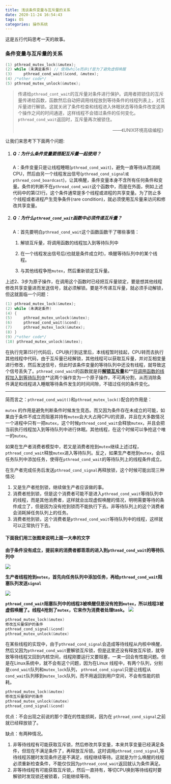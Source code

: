 ```yaml
---
title: 浅谈条件变量与互斥量的关系
date: 2020-11-24 16:54:43
tags: OS
categories: 操作系统
---
```


这是五行代码思考一天的故事。

<!--more-->

### 条件变量与互斥量的关系

```c
(1)	pthread_mutex_lock(&mutex);
(2)	while (未满足条件) // 使用while而非if是为了避免虚假唤醒
(3)		pthread_cond_wait(&cond, &mutex);
(4)	/*other code*/
(5)	pthread_mutex_unlock(&mutex);
```

> 传递给`pthread_cont_wait`的互斥量对条件进行保护。调用者把锁住的互斥量传递给函数，函数然后自动把调用线程放到等待条件的线程列表上，对互斥量进行解锁。这就关闭了条件检查和线程进入休眠状态等待条件改变这两个操作之间的时间通道，这样线程不会错过条件的任何变化。`pthread_cond_wait`返回时，互斥量再次被锁住。
>
> <p align = "right">——《UNIX环境高级编程》</p>

让我们来思考下下面两个问题:

1. ##### Q：为什么条件变量要搭配互斥量一起使用？

   A：条件变量只是让线程睡眠(`pthread_cond_wait`)，避免一直等待从而消耗CPU，然后由另一个线程发出信号(`pthread_cond_signal或pthread_cond_boardcast`)，让其唤醒，条件变量本身不含所有任何条件和变量。条件的判断不在`pthread_cond_wait`这个函数中，而是在外面，例如上述代码中的第(2)行。这个条件通常是多个线程或进程的共享变量。为了防止多个线程或者进程产生竞争条件(rare condition)，就必须使用互斥量来访问和修改共享变量。

2. ##### Q：为什么`pthread_cond_wait`函数中必须传递互斥量？

   A：首先要明白`pthread_cond_wait`这个函数函数干了哪些事情：

   1. 解锁互斥量，将调用函数的线程加入到等待队列中

   2. 在一个线程发出信号后(也就是条件成立时)，唤醒等待队列中的某个线程。

   3. 与其他线程争抢`mutex`，然后重新锁定互斥量。

上述2、3步为原子操作，在调用这个函数时已经把互斥量锁定，要是想其他线程修改共享变量进而发送信号，就必须解锁。要是不传递互斥量，就必须手动解锁，但这就面临一个问题：

```c
(1)	pthread_mutex_lock(&mutex);
(2)	while (未满足条件)
(4)	{
(5)    	pthread_mutex_unlock(&mutex);
(6)		pthread_cond_wait(&cond);
(7)    	pthread_mutex_lock(&mutex);
(8)	}
(9)	/*other code*/
(10) pthread_mutex_unlock(&mutex);
```

在执行完第(5)行代码后，CPU执行到这里后，本线程暂时挂起，CPU转而去执行其他线程中代码，由于互斥量已经解锁，其他线程可以获取互斥量，并对互相变量进行修改，然后发送信号，但此时该条件变量的等待队列中还没有线程，就导致这个信号丢失了。`pthread_cond_wait`的函数就是将<u>**解锁互斥量**</u>和**<u>将调用函数的线程加入到等待队列中</u>**这两个操作变为一个原子操作，不可再分割，从而消除条件满足和线程进入睡眠等待条件发生的时间间隙，不错过任何的条件变化。

****

简而言之：`pthread_cond_wait()`和`pthread_mutex_lock()`配合的作用是：

`mutex` 的作用是避免判断条件时候发生竞态。而又因为条件存在未成立的可能，如果由于条件不成立而阻塞并持有`mutex`会大大占用CPU的资源，并且在大多数情况一个进程中只有一把`mutex`，这个时候`pthread_cond_wait`会释放`mutex`，并且会把当前执行线程加入到等待队列中进行休眠。其他线程，在这个时候可以争抢这个唯一的`mutex`。

如果在生产者消费者模型中，若又是消费者抢到`mutex`继续上述过程，`pthread_cond_wait`释放`mutex`进入等待队列。反之，如果生产者抢到`mutex`，会往任务队列中添加任务，使得在`pthread_cond_wait`的等待队列上的线程条件成立。

在生产者完成任务后发送`pthread_cond_signal`再释放锁，这个时候可能出现三种情况:

1. 又是生产者抢到锁，继续做生产者应该做的事。
2. 消费者抢到锁，但是这个消费者可能不是进入`pthread_cond_wait`等待队列中的线程，而是其他消费者，这样就会出现虚假唤醒的情况，明明需要等待的条件成立了，但是因为没有抢到锁而不能执行下去。非等待队列上的这个消费者会消耗掉任务队列上的任务。
3. 消费者抢到锁，这个消费者是`pthread_cond_wait`等待队列中的线程，这样就可以正常执行下去。

#### 下面我们用三张图来说明上面一大串的文字

**由于条件没有成立，提前来的消费者都乖乖的进入到`pthread_cond_wait`的等待队列中**

![](https://wooyooyoo-photo.oss-cn-hangzhou.aliyuncs.com/blog/2020/11/pthread_cond_wait1.png)

**生产者线程抢到`mutex`，首先向任务队列中添加任务，再给`pthread_cond_wait`阻塞队列发送`signal`**

![](https://wooyooyoo-photo.oss-cn-hangzhou.aliyuncs.com/blog/2020/11/pthread_cond_wait2.png)

**`pthread_cond_wait`阻塞队列中的线程3被唤醒但是没有抢到`mutex`，所以线程3被虚假唤醒了。线程4抢到了`mutex`，它来作为消费者处理task。**
![](https://wooyooyoo-photo.oss-cn-hangzhou.aliyuncs.com/blog/2020/11/pthread_cond_wait3.png)

```c
pthread_mutex_lock(&mutex)
修改互斥量保护的条件
pthread_cond_signal(&cond)
pthread_mutex_unlock(&mutex)
```

在某些线程的实现中，由于`pthread_cond_signal`会造成等待线程从内核中唤醒，然后又因为`pthread_cond_wait`要解锁互斥锁，但是这里还没有释放互斥锁，就导致等待线程又回到内核空间，线程刚要运行又要阻塞，一来一回会有性能问题。但是在Linux系统中，就不会有这个问题，因为在Linux 线程中，有两个队列，分别是`cond_wait`队列和`mutex_lock`队列， `pthread_cond_signal`只是让线程从`cond_wait`队列移到`mutex_lock`队列，而不用返回到用户空间，不会有性能的损耗。


```c
pthread_mutex_lock(&mutex)
修改互斥量保护的条件
pthread_mutex_unlock(&mutex)
pthread_cond_signal(&cond)
```

优点：不会出现之前说的那个潜在的性能损耗，因为在 `pthread_cond_signal`之前就已经释放锁了。

缺点：有两种情况。

1. 非等待线程有可能获取互斥锁，然后修改共享变量，本来共享变量已经满足条件，但现在不满足条件了，再释放互斥锁。这时调用`pthread_cond_signal`,等待线程苏醒时发现条件还是不满足，线程继续等待。这就是为什么唤醒的线程必须重新检查条件，不能仅仅因为`pthread_cond_wait`返回就认为条件满足。
2. 非等待线程有可能获取互斥锁,，然后一直持有，等切CPU换到等待线程时要解锁时发现锁还被锁着，只能继续等待。